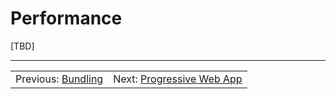 # Performance

[TBD]

---

<table width="100%">
<tr>
<td>Previous: <a href="../07-templates">Bundling</a></td>
<td align="right">Next: <a href="../09-pwa">Progressive Web App</a></td>
</tr>
</table>
